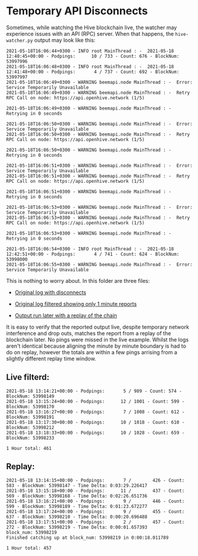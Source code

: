 # Temporary API Disconnects

Sometimes, while watching the Hive blockchain live, the watcher may experience issues with an API (RPC) server. When that happens, the ```hive-watcher.py``` output may look like this:

```
2021-05-18T16:06:44+0300 - INFO root MainThread : -  2021-05-18 12:40:45+00:00 - Podpings:      10 / 733 - Count: 676 - BlockNum: 53997996
2021-05-18T16:06:48+0300 - INFO root MainThread : -  2021-05-18 12:41:48+00:00 - Podpings:       4 / 737 - Count: 692 - BlockNum: 53997997
2021-05-18T16:06:49+0300 - WARNING beemapi.node MainThread : -  Error: Service Temporarily Unavailable
2021-05-18T16:06:49+0300 - WARNING beemapi.node MainThread : -  Retry RPC Call on node: https://api.openhive.network (1/5)

2021-05-18T16:06:49+0300 - WARNING beemapi.node MainThread : -  Retrying in 0 seconds

2021-05-18T16:06:50+0300 - WARNING beemapi.node MainThread : -  Error: Service Temporarily Unavailable
2021-05-18T16:06:50+0300 - WARNING beemapi.node MainThread : -  Retry RPC Call on node: https://api.openhive.network (1/5)

2021-05-18T16:06:50+0300 - WARNING beemapi.node MainThread : -  Retrying in 0 seconds

2021-05-18T16:06:51+0300 - WARNING beemapi.node MainThread : -  Error: Service Temporarily Unavailable
2021-05-18T16:06:51+0300 - WARNING beemapi.node MainThread : -  Retry RPC Call on node: https://api.openhive.network (1/5)

2021-05-18T16:06:51+0300 - WARNING beemapi.node MainThread : -  Retrying in 0 seconds

2021-05-18T16:06:53+0300 - WARNING beemapi.node MainThread : -  Error: Service Temporarily Unavailable
2021-05-18T16:06:53+0300 - WARNING beemapi.node MainThread : -  Retry RPC Call on node: https://api.openhive.network (1/5)

2021-05-18T16:06:53+0300 - WARNING beemapi.node MainThread : -  Retrying in 0 seconds

2021-05-18T16:06:54+0300 - INFO root MainThread : -  2021-05-18 12:42:51+00:00 - Podpings:       4 / 741 - Count: 624 - BlockNum: 53998000
2021-05-18T16:06:55+0300 - WARNING beemapi.node MainThread : -  Error: Service Temporarily Unavailable
```

This is nothing to worry about. In this folder are three files:

- [Original log with disconnects](https://github.com/Podcastindex-org/podping.cloud/blob/simple-watcher/hive-watcher/logs/oringal-with-disconnects.log)
- [Original log filtered showing only 1 minute reports](https://github.com/Podcastindex-org/podping.cloud/blob/simple-watcher/hive-watcher/logs/original-filtered-without-disconnects.log)

- [Output run later with a replay of the chain](https://github.com/Podcastindex-org/podping.cloud/blob/simple-watcher/hive-watcher/logs/verification-history.log)

It is easy to verify that the reported output live, despite temporary network interference and drop outs, matches the report from a replay of the blockchain later. No pings were missed in the live example. Whilst the logs aren't identical because aligning the minute by minute boundary is had to do on replay, however the totals are within a few pings arrising from a slightly different replay time window.

## Live filterd:
```
2021-05-18 13:14:21+00:00 - Podpings:       5 / 989 - Count: 574 - BlockNum: 53998149
2021-05-18 13:15:24+00:00 - Podpings:      12 / 1001 - Count: 599 - BlockNum: 53998170
2021-05-18 13:16:27+00:00 - Podpings:       7 / 1008 - Count: 612 - BlockNum: 53998191
2021-05-18 13:17:30+00:00 - Podpings:      10 / 1018 - Count: 610 - BlockNum: 53998212
2021-05-18 13:18:33+00:00 - Podpings:      10 / 1028 - Count: 659 - BlockNum: 53998233

1 Hour total: 461
```

## Replay:
```
2021-05-18 13:14:15+00:00 - Podpings:       7 /        426 - Count: 583 - BlockNum: 53998147 - Time Delta: 0:03:29.226417
2021-05-18 13:15:18+00:00 - Podpings:      11 /        437 - Count: 569 - BlockNum: 53998168 - Time Delta: 0:02:26.651736
2021-05-18 13:16:21+00:00 - Podpings:       9 /        446 - Count: 599 - BlockNum: 53998189 - Time Delta: 0:01:23.672277
2021-05-18 13:17:24+00:00 - Podpings:       9 /        455 - Count: 637 - BlockNum: 53998210 - Time Delta: 0:00:20.696488
2021-05-18 13:17:51+00:00 - Podpings:       2 /        457 - Count: 272 - BlockNum: 53998219 - Time Delta: 0:00:01.657393
block_num: 53998219
Finished catching up at block_num: 53998219 in 0:00:18.011789

1 Hour total: 457
```